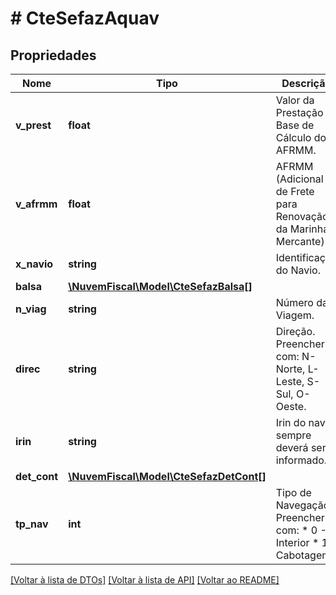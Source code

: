 # # CteSefazAquav

## Propriedades

Nome | Tipo | Descrição | Comentários
------------ | ------------- | ------------- | -------------
**v_prest** | **float** | Valor da Prestação Base de Cálculo do AFRMM. |
**v_afrmm** | **float** | AFRMM (Adicional de Frete para Renovação da Marinha Mercante). |
**x_navio** | **string** | Identificação do Navio. |
**balsa** | [**\NuvemFiscal\Model\CteSefazBalsa[]**](CteSefazBalsa.md) |  | [optional]
**n_viag** | **string** | Número da Viagem. | [optional]
**direc** | **string** | Direção.  Preencher com: N-Norte, L-Leste, S-Sul, O-Oeste. |
**irin** | **string** | Irin do navio sempre deverá ser informado. |
**det_cont** | [**\NuvemFiscal\Model\CteSefazDetCont[]**](CteSefazDetCont.md) |  | [optional]
**tp_nav** | **int** | Tipo de Navegação.  Preencher com:  * 0 - Interior  * 1 - Cabotagem | [optional]

[[Voltar à lista de DTOs]](../../README.md#models) [[Voltar à lista de API]](../../README.md#endpoints) [[Voltar ao README]](../../README.md)
